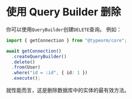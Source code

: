 # 使用 Query Builder 删除

你可以使用`QueryBuilder`创建`DELETE`查询。
例如：

```typescript
import { getConnection } from "@typeorm/core";

await getConnection()
  .createQueryBuilder()
  .delete()
  .from(User)
  .where("id = :id", { id: 1 })
  .execute();
```

就性能而言，这是删除数据库中的实体的最有效方法。
